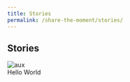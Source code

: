 ```yaml
---
title: Stories
permalink: /share-the-moment/stories/
---
```


<body>

<h2>Stories</h2>

<div class="container">
  <img src="aux.jpeg" alt="aux" class="image">
  <div class="overlay">
    <div class="text">Hello World</div>
  </div>
</div>

</body>
</html>
